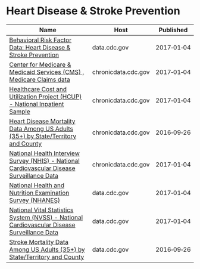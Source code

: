 # Heart Disease & Stroke Prevention

Name | Host | Published
---- | ---- | ---------
[Behavioral Risk Factor Data: Heart Disease & Stroke Prevention](../datasets/4ny5-qn3w.md) | data.cdc.gov | 2017&#x2011;01&#x2011;04
[Center for Medicare & Medicaid Services (CMS) , Medicare Claims data](../datasets/iw6q-r3ja.md) | chronicdata.cdc.gov | 2017&#x2011;01&#x2011;04
[Healthcare Cost and Utilization Project (HCUP) - National Inpatient Sample](../datasets/ntny-77fx.md) | chronicdata.cdc.gov | 2017&#x2011;01&#x2011;04
[Heart Disease Mortality Data Among US Adults (35+) by State/Territory and County](../datasets/r35g-znws.md) | chronicdata.cdc.gov | 2016&#x2011;09&#x2011;26
[National Health Interview Survey (NHIS) - National Cardiovascular Disease Surveillance Data](../datasets/fwns-azgu.md) | chronicdata.cdc.gov | 2017&#x2011;01&#x2011;04
[National Health and Nutrition Examination Survey (NHANES)](../datasets/5svk-8bnq.md) | data.cdc.gov | 2017&#x2011;01&#x2011;04
[National Vital Statistics System (NVSS) - National Cardiovascular Disease Surveillance Data](../datasets/kztq-p2jf.md) | data.cdc.gov | 2017&#x2011;01&#x2011;04
[Stroke Mortality Data Among US Adults (35+) by State/Territory and County](../datasets/dhsy-4sea.md) | data.cdc.gov | 2016&#x2011;09&#x2011;26

